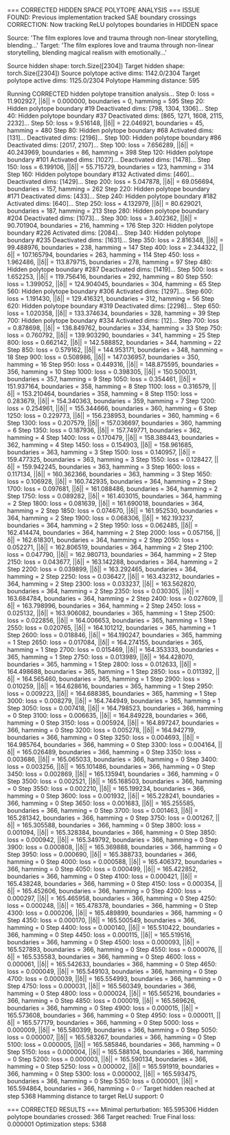 === CORRECTED HIDDEN SPACE POLYTOPE ANALYSIS ===
ISSUE FOUND: Previous implementation tracked SAE boundary crossings
CORRECTION: Now tracking ReLU polytopes boundaries in HIDDEN space

Source: 'The film explores love and trauma through non-linear storytelling, blending...'
Target: 'The film explores love and trauma through non-linear storytelling, blending magical realism with emotionally...'

Source hidden shape: torch.Size([2304])
Target hidden shape: torch.Size([2304])
Source polytope active dims: 1142.0/2304
Target polytope active dims: 1125.0/2304
Polytope Hamming distance: 595

Running CORRECTED hidden polytope transition analysis...
Step 0: loss = 11.902927, ||δ|| = 0.000000, boundaries = 0, hamming = 595
Step 20: Hidden polytope boundary #19
  Deactivated dims: [798, 1304, 1306]...
Step 40: Hidden polytope boundary #37
  Deactivated dims: [865, 1271, 1608, 2115, 2232]...
Step 50: loss = 9.516148, ||δ|| = 22.046921, boundaries = 45, hamming = 480
Step 80: Hidden polytope boundary #68
  Activated dims: [131]...
  Deactivated dims: [2196]...
Step 100: Hidden polytope boundary #86
  Deactivated dims: [2017, 2107]...
Step 100: loss = 7.656289, ||δ|| = 40.243969, boundaries = 86, hamming = 398
Step 120: Hidden polytope boundary #101
  Activated dims: [1027]...
  Deactivated dims: [1478]...
Step 150: loss = 6.199106, ||δ|| = 55.715729, boundaries = 123, hamming = 314
Step 160: Hidden polytope boundary #132
  Activated dims: [460]...
  Deactivated dims: [1429]...
Step 200: loss = 5.047878, ||δ|| = 69.056694, boundaries = 157, hamming = 262
Step 220: Hidden polytope boundary #171
  Deactivated dims: [433]...
Step 240: Hidden polytope boundary #182
  Activated dims: [640]...
Step 250: loss = 4.132979, ||δ|| = 80.629021, boundaries = 187, hamming = 213
Step 280: Hidden polytope boundary #204
  Deactivated dims: [1073]...
Step 300: loss = 3.402362, ||δ|| = 90.701904, boundaries = 216, hamming = 176
Step 320: Hidden polytope boundary #226
  Activated dims: [2084]...
Step 340: Hidden polytope boundary #235
  Deactivated dims: [1631]...
Step 350: loss = 2.816348, ||δ|| = 99.488976, boundaries = 238, hamming = 147
Step 400: loss = 2.344322, ||δ|| = 107.165794, boundaries = 263, hamming = 114
Step 450: loss = 1.962486, ||δ|| = 113.879715, boundaries = 278, hamming = 97
Step 480: Hidden polytope boundary #287
  Deactivated dims: [1419]...
Step 500: loss = 1.652253, ||δ|| = 119.756416, boundaries = 292, hamming = 80
Step 550: loss = 1.399052, ||δ|| = 124.904045, boundaries = 304, hamming = 65
Step 560: Hidden polytope boundary #306
  Activated dims: [1297]...
Step 600: loss = 1.191430, ||δ|| = 129.416321, boundaries = 312, hamming = 56
Step 620: Hidden polytope boundary #319
  Deactivated dims: [2298]...
Step 650: loss = 1.020358, ||δ|| = 133.374634, boundaries = 328, hamming = 39
Step 700: Hidden polytope boundary #334
  Activated dims: [12]...
Step 700: loss = 0.878698, ||δ|| = 136.849762, boundaries = 334, hamming = 33
Step 750: loss = 0.760792, ||δ|| = 139.903290, boundaries = 341, hamming = 25
Step 800: loss = 0.662142, ||δ|| = 142.588852, boundaries = 344, hamming = 22
Step 850: loss = 0.579162, ||δ|| = 144.953171, boundaries = 348, hamming = 18
Step 900: loss = 0.508986, ||δ|| = 147.036957, boundaries = 350, hamming = 16
Step 950: loss = 0.449316, ||δ|| = 148.875595, boundaries = 356, hamming = 10
Step 1000: loss = 0.398305, ||δ|| = 150.500031, boundaries = 357, hamming = 9
Step 1050: loss = 0.354461, ||δ|| = 151.937164, boundaries = 358, hamming = 8
Step 1100: loss = 0.316579, ||δ|| = 153.210464, boundaries = 358, hamming = 8
Step 1150: loss = 0.283679, ||δ|| = 154.340363, boundaries = 359, hamming = 7
Step 1200: loss = 0.254961, ||δ|| = 155.344666, boundaries = 360, hamming = 6
Step 1250: loss = 0.229773, ||δ|| = 156.238953, boundaries = 360, hamming = 6
Step 1300: loss = 0.207579, ||δ|| = 157.036697, boundaries = 360, hamming = 6
Step 1350: loss = 0.187936, ||δ|| = 157.749771, boundaries = 362, hamming = 4
Step 1400: loss = 0.170479, ||δ|| = 158.388443, boundaries = 362, hamming = 4
Step 1450: loss = 0.154903, ||δ|| = 158.961685, boundaries = 363, hamming = 3
Step 1500: loss = 0.140957, ||δ|| = 159.477325, boundaries = 363, hamming = 3
Step 1550: loss = 0.128427, ||δ|| = 159.942245, boundaries = 363, hamming = 3
Step 1600: loss = 0.117134, ||δ|| = 160.362366, boundaries = 363, hamming = 3
Step 1650: loss = 0.106928, ||δ|| = 160.742935, boundaries = 364, hamming = 2
Step 1700: loss = 0.097681, ||δ|| = 161.088486, boundaries = 364, hamming = 2
Step 1750: loss = 0.089282, ||δ|| = 161.403015, boundaries = 364, hamming = 2
Step 1800: loss = 0.081639, ||δ|| = 161.690018, boundaries = 364, hamming = 2
Step 1850: loss = 0.074670, ||δ|| = 161.952530, boundaries = 364, hamming = 2
Step 1900: loss = 0.068306, ||δ|| = 162.193237, boundaries = 364, hamming = 2
Step 1950: loss = 0.062485, ||δ|| = 162.414474, boundaries = 364, hamming = 2
Step 2000: loss = 0.057156, ||δ|| = 162.618301, boundaries = 364, hamming = 2
Step 2050: loss = 0.052271, ||δ|| = 162.806519, boundaries = 364, hamming = 2
Step 2100: loss = 0.047790, ||δ|| = 162.980713, boundaries = 364, hamming = 2
Step 2150: loss = 0.043677, ||δ|| = 163.142288, boundaries = 364, hamming = 2
Step 2200: loss = 0.039899, ||δ|| = 163.292465, boundaries = 364, hamming = 2
Step 2250: loss = 0.036427, ||δ|| = 163.432312, boundaries = 364, hamming = 2
Step 2300: loss = 0.033237, ||δ|| = 163.562820, boundaries = 364, hamming = 2
Step 2350: loss = 0.030305, ||δ|| = 163.684784, boundaries = 364, hamming = 2
Step 2400: loss = 0.027609, ||δ|| = 163.798996, boundaries = 364, hamming = 2
Step 2450: loss = 0.025132, ||δ|| = 163.906082, boundaries = 365, hamming = 1
Step 2500: loss = 0.022856, ||δ|| = 164.006653, boundaries = 365, hamming = 1
Step 2550: loss = 0.020765, ||δ|| = 164.101212, boundaries = 365, hamming = 1
Step 2600: loss = 0.018846, ||δ|| = 164.190247, boundaries = 365, hamming = 1
Step 2650: loss = 0.017084, ||δ|| = 164.274155, boundaries = 365, hamming = 1
Step 2700: loss = 0.015469, ||δ|| = 164.353333, boundaries = 365, hamming = 1
Step 2750: loss = 0.013989, ||δ|| = 164.428070, boundaries = 365, hamming = 1
Step 2800: loss = 0.012633, ||δ|| = 164.498688, boundaries = 365, hamming = 1
Step 2850: loss = 0.011392, ||δ|| = 164.565460, boundaries = 365, hamming = 1
Step 2900: loss = 0.010259, ||δ|| = 164.628616, boundaries = 365, hamming = 1
Step 2950: loss = 0.009223, ||δ|| = 164.688385, boundaries = 365, hamming = 1
Step 3000: loss = 0.008279, ||δ|| = 164.744949, boundaries = 365, hamming = 1
Step 3050: loss = 0.007418, ||δ|| = 164.798523, boundaries = 366, hamming = 0
Step 3100: loss = 0.006635, ||δ|| = 164.849228, boundaries = 366, hamming = 0
Step 3150: loss = 0.005924, ||δ|| = 164.897247, boundaries = 366, hamming = 0
Step 3200: loss = 0.005278, ||δ|| = 164.942719, boundaries = 366, hamming = 0
Step 3250: loss = 0.004693, ||δ|| = 164.985764, boundaries = 366, hamming = 0
Step 3300: loss = 0.004164, ||δ|| = 165.026489, boundaries = 366, hamming = 0
Step 3350: loss = 0.003686, ||δ|| = 165.065033, boundaries = 366, hamming = 0
Step 3400: loss = 0.003256, ||δ|| = 165.101486, boundaries = 366, hamming = 0
Step 3450: loss = 0.002869, ||δ|| = 165.135941, boundaries = 366, hamming = 0
Step 3500: loss = 0.002521, ||δ|| = 165.168503, boundaries = 366, hamming = 0
Step 3550: loss = 0.002210, ||δ|| = 165.199234, boundaries = 366, hamming = 0
Step 3600: loss = 0.001932, ||δ|| = 165.228241, boundaries = 366, hamming = 0
Step 3650: loss = 0.001683, ||δ|| = 165.255585, boundaries = 366, hamming = 0
Step 3700: loss = 0.001463, ||δ|| = 165.281342, boundaries = 366, hamming = 0
Step 3750: loss = 0.001267, ||δ|| = 165.305588, boundaries = 366, hamming = 0
Step 3800: loss = 0.001094, ||δ|| = 165.328384, boundaries = 366, hamming = 0
Step 3850: loss = 0.000942, ||δ|| = 165.349792, boundaries = 366, hamming = 0
Step 3900: loss = 0.000808, ||δ|| = 165.369888, boundaries = 366, hamming = 0
Step 3950: loss = 0.000690, ||δ|| = 165.388733, boundaries = 366, hamming = 0
Step 4000: loss = 0.000588, ||δ|| = 165.406372, boundaries = 366, hamming = 0
Step 4050: loss = 0.000499, ||δ|| = 165.422852, boundaries = 366, hamming = 0
Step 4100: loss = 0.000421, ||δ|| = 165.438248, boundaries = 366, hamming = 0
Step 4150: loss = 0.000354, ||δ|| = 165.452606, boundaries = 366, hamming = 0
Step 4200: loss = 0.000297, ||δ|| = 165.465958, boundaries = 366, hamming = 0
Step 4250: loss = 0.000248, ||δ|| = 165.478378, boundaries = 366, hamming = 0
Step 4300: loss = 0.000206, ||δ|| = 165.489899, boundaries = 366, hamming = 0
Step 4350: loss = 0.000170, ||δ|| = 165.500549, boundaries = 366, hamming = 0
Step 4400: loss = 0.000140, ||δ|| = 165.510422, boundaries = 366, hamming = 0
Step 4450: loss = 0.000115, ||δ|| = 165.519516, boundaries = 366, hamming = 0
Step 4500: loss = 0.000093, ||δ|| = 165.527893, boundaries = 366, hamming = 0
Step 4550: loss = 0.000076, ||δ|| = 165.535583, boundaries = 366, hamming = 0
Step 4600: loss = 0.000061, ||δ|| = 165.542633, boundaries = 366, hamming = 0
Step 4650: loss = 0.000049, ||δ|| = 165.549103, boundaries = 366, hamming = 0
Step 4700: loss = 0.000039, ||δ|| = 165.554993, boundaries = 366, hamming = 0
Step 4750: loss = 0.000031, ||δ|| = 165.560349, boundaries = 366, hamming = 0
Step 4800: loss = 0.000024, ||δ|| = 165.565216, boundaries = 366, hamming = 0
Step 4850: loss = 0.000019, ||δ|| = 165.569626, boundaries = 366, hamming = 0
Step 4900: loss = 0.000015, ||δ|| = 165.573608, boundaries = 366, hamming = 0
Step 4950: loss = 0.000011, ||δ|| = 165.577179, boundaries = 366, hamming = 0
Step 5000: loss = 0.000009, ||δ|| = 165.580399, boundaries = 366, hamming = 0
Step 5050: loss = 0.000007, ||δ|| = 165.583267, boundaries = 366, hamming = 0
Step 5100: loss = 0.000005, ||δ|| = 165.585846, boundaries = 366, hamming = 0
Step 5150: loss = 0.000004, ||δ|| = 165.588104, boundaries = 366, hamming = 0
Step 5200: loss = 0.000003, ||δ|| = 165.590134, boundaries = 366, hamming = 0
Step 5250: loss = 0.000002, ||δ|| = 165.591919, boundaries = 366, hamming = 0
Step 5300: loss = 0.000002, ||δ|| = 165.593475, boundaries = 366, hamming = 0
Step 5350: loss = 0.000001, ||δ|| = 165.594864, boundaries = 366, hamming = 0
✅ Target hidden reached at step 5368
Hamming distance to target ReLU support: 0

=== CORRECTED RESULTS ===
Minimal perturbation: 165.595306
Hidden polytope boundaries crossed: 366
Target reached: True
Final loss: 0.000001
Optimization steps: 5368